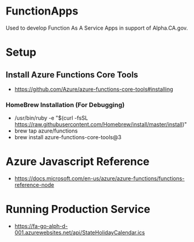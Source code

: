 # FunctionApps
Used to develop Function As A Service Apps in support of Alpha.CA.gov.


# Setup 
## Install Azure Functions Core Tools
- https://github.com/Azure/azure-functions-core-tools#installing

### HomeBrew Installation (For Debugging)
- /usr/bin/ruby -e "$(curl -fsSL https://raw.githubusercontent.com/Homebrew/install/master/install)"
- brew tap azure/functions           
- brew install azure-functions-core-tools@3                                                         

# Azure Javascript Reference
- https://docs.microsoft.com/en-us/azure/azure-functions/functions-reference-node

# Running Production Service
- https://fa-go-alph-d-001.azurewebsites.net/api/StateHolidayCalendar.ics